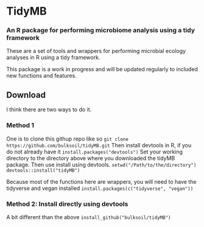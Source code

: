 # TidyMB
### An R package for performing microbiome analysis using a tidy framework

These are a set of tools and wrappers for performing microbial ecology analyses in R using a tidy framework.

This package is a work in progress and will be updated regularly to included new functions and features.

## Download
I think there are two ways to do it.

### Method 1
One is to clone this githup repo like so
`git clone https://github.com/bulksoil/tidyMB.git`
Then install devtools in R, if you do not already have it
`install.packages("devtools")`
Set your working directory to the directory above where you downloaded the tidyMB package. Then use install using devtools.
`setwd("/Path/to/the/directory")
devtools::install("tidyMB")`

Because most of the functions here are wrappers, you will need to have the tidyverse and vegan installed
`install.packages(c("tidyverse", "vegan"))`

### Method 2: Install directly using devtools
A bit different than the above
`install_github("bulksoil/tidyMB")`